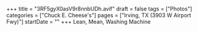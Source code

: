 +++
title = "3RF5gyX0asV9r8nnbUDh.avif"
draft = false
tags = ["Photos"]
categories = ["Chuck E. Cheese's"]
pages = ["Irving, TX (3903 W Airport Fwy)"]
startDate = ""
+++
Lean, Mean, Washing Machine
